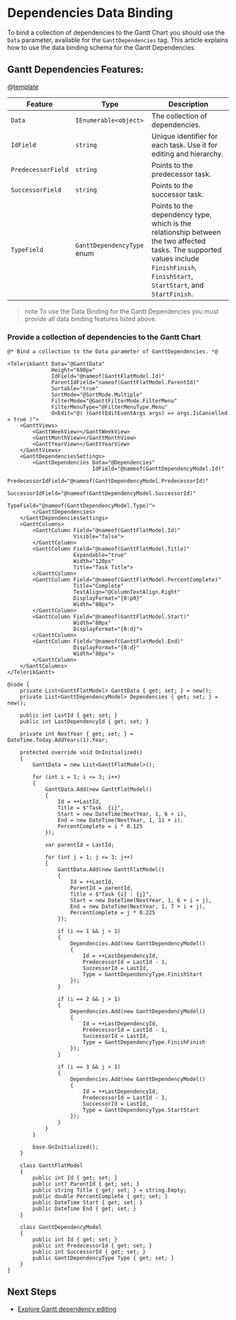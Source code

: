
# Dependencies Data Binding

To bind a collection of dependencies to the Gantt Chart you should use the `Data` parameter, available for the `GanttDependencies` tag. This article explains how to use the data binding schema for the Gantt Dependencies.

## Gantt Dependencies Features:

@[template](/_contentTemplates/common/parameters-table-styles.md#table-layout)

| Feature | Type | Description |
| --- | --- | --- |
| `Data` | `IEnumerable<object>` | The collection of dependencies. |
| `IdField` | `string` | Unique identifier for each task. Use it for editing and hierarchy. |
| `PredecessorField` | `string` | Points to the predecessor task. |
| `SuccessorField` | `string` | Points to the successor task. |
| `TypeField` | `GanttDependencyType` enum | Points to the dependency type, which is the relationship between the two affected tasks. The supported values include `FinishFinish`, `FinishStart`, `StartStart`, and `StartFinish`. |

>note To use the Data Binding for the Gantt Dependencies you must provide all data binding features listed above.

### Provide a collection of dependencies to the Gantt Chart

````RAZOR
@* Bind a collection to the Data parameter of GanttDependencies. *@

<TelerikGantt Data="@GanttData"
              Height="600px"
              IdField="@nameof(GanttFlatModel.Id)"
              ParentIdField="nameof(GanttFlatModel.ParentId)"
              Sortable="true"
              SortMode="@SortMode.Multiple"
              FilterMode="@GanttFilterMode.FilterMenu"
              FilterMenuType="@FilterMenuType.Menu"
              OnEdit="@( (GanttEditEventArgs args) => args.IsCancelled = true )">
    <GanttViews>
        <GanttWeekView></GanttWeekView>
        <GanttMonthView></GanttMonthView>
        <GanttYearView></GanttYearView>
    </GanttViews>
    <GanttDependenciesSettings>
        <GanttDependencies Data="@Dependencies"
                           IdField="@nameof(GanttDependencyModel.Id)"
                           PredecessorIdField="@nameof(GanttDependencyModel.PredecessorId)"
                           SuccessorIdField="@nameof(GanttDependencyModel.SuccessorId)"
                           TypeField="@nameof(GanttDependencyModel.Type)">
        </GanttDependencies>
    </GanttDependenciesSettings>
    <GanttColumns>
        <GanttColumn Field="@nameof(GanttFlatModel.Id)"
                     Visible="false">
        </GanttColumn>
        <GanttColumn Field="@nameof(GanttFlatModel.Title)"
                     Expandable="true"
                     Width="120px"
                     Title="Task Title">
        </GanttColumn>
        <GanttColumn Field="@nameof(GanttFlatModel.PercentComplete)"
                     Title="Complete"
                     TextAlign="@ColumnTextAlign.Right"
                     DisplayFormat="{0:p0}"
                     Width="80px">
        </GanttColumn>
        <GanttColumn Field="@nameof(GanttFlatModel.Start)"
                     Width="80px"
                     DisplayFormat="{0:d}">
        </GanttColumn>
        <GanttColumn Field="@nameof(GanttFlatModel.End)"
                     DisplayFormat="{0:d}"
                     Width="80px">
        </GanttColumn>
    </GanttColumns>
</TelerikGantt>

@code {
    private List<GanttFlatModel> GanttData { get; set; } = new();
    private List<GanttDependencyModel> Dependencies { get; set; } = new();

    public int LastId { get; set; }
    public int LastDependencyId { get; set; }

    private int NextYear { get; set; } = DateTime.Today.AddYears(1).Year;

    protected override void OnInitialized()
    {
        GanttData = new List<GanttFlatModel>();

        for (int i = 1; i <= 3; i++)
        {
            GanttData.Add(new GanttFlatModel()
            {
                Id = ++LastId,
                Title = $"Task  {i}",
                Start = new DateTime(NextYear, 1, 6 + i),
                End = new DateTime(NextYear, 1, 11 + i),
                PercentComplete = i * 0.125
            });

            var parentId = LastId;

            for (int j = 1; j <= 3; j++)
            {
                GanttData.Add(new GanttFlatModel()
                {
                    Id = ++LastId,
                    ParentId = parentId,
                    Title = $"Task {i} : {j}",
                    Start = new DateTime(NextYear, 1, 6 + i + j),
                    End = new DateTime(NextYear, 1, 7 + i + j),
                    PercentComplete = j * 0.225
                });

                if (i == 1 && j > 1)
                {
                    Dependencies.Add(new GanttDependencyModel()
                    {
                        Id = ++LastDependencyId,
                        PredecessorId = LastId - 1,
                        SuccessorId = LastId,
                        Type = GanttDependencyType.FinishStart
                    });
                }

                if (i == 2 && j > 1)
                {
                    Dependencies.Add(new GanttDependencyModel()
                    {
                        Id = ++LastDependencyId,
                        PredecessorId = LastId - 1,
                        SuccessorId = LastId,
                        Type = GanttDependencyType.FinishFinish
                    });
                }

                if (i == 3 && j > 1)
                {
                    Dependencies.Add(new GanttDependencyModel()
                    {
                        Id = ++LastDependencyId,
                        PredecessorId = LastId - 1,
                        SuccessorId = LastId,
                        Type = GanttDependencyType.StartStart
                    });
                }
            }
        }

        base.OnInitialized();
    }

    class GanttFlatModel
    {
        public int Id { get; set; }
        public int? ParentId { get; set; }
        public string Title { get; set; } = string.Empty;
        public double PercentComplete { get; set; }
        public DateTime Start { get; set; }
        public DateTime End { get; set; }
    }

    class GanttDependencyModel
    {
        public int Id { get; set; }
        public int PredecessorId { get; set; }
        public int SuccessorId { get; set; }
        public GanttDependencyType Type { get; set; }
    }
}
````

## Next Steps

* [Explore Gantt dependency editing](slug:gantt-dependencies-editing)
